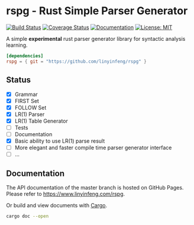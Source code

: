 # rspg - Rust Simple Parser Generator

[![Build Status](https://travis-ci.com/linyinfeng/rspg.svg?branch=master)](https://travis-ci.com/linyinfeng/rspg)
[![Coverage Status](https://img.shields.io/coveralls/github/linyinfeng/rspg.svg)](https://coveralls.io/github/linyinfeng/rspg)
[![Documentation](https://img.shields.io/badge/doc-master-blue.svg)](https://www.linyinfeng.com/rspg)
[![License: MIT](https://img.shields.io/github/license/linyinfeng/rspg.svg)](https://github.com/linyinfeng/rspg/blob/master/LICENSE)

A simple **experimental** rust parser generator library for syntactic analysis learning.

```toml
[dependencies]
rspg = { git = "https://github.com/linyinfeng/rspg" }
```

## Status

- [x] Grammar
- [x] FIRST Set
- [x] FOLLOW Set
- [x] LR(1) Parser
- [x] LR(1) Table Generator
- [ ] Tests
- [ ] Documentation
- [x] Basic ability to use LR(1) parse result
- [ ] More elegant and faster compile time parser generator interface
- [ ] ...

## Documentation

The API documentation of the master branch is hosted on GitHub Pages. Please refer to https://www.linyinfeng.com/rspg.

Or build and view documents with [Cargo](https://github.com/rust-lang/cargo).

```bash
cargo doc --open
```